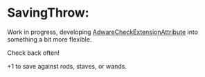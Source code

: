 SavingThrow:
=================

Work in progress, developing [AdwareCheckExtensionAttribute](https://gist.github.com/sheagcraig/69a473f00ce434fffd5b) into something a bit more flexible.

Check back often!

+1 to save against rods, staves, or wands.
